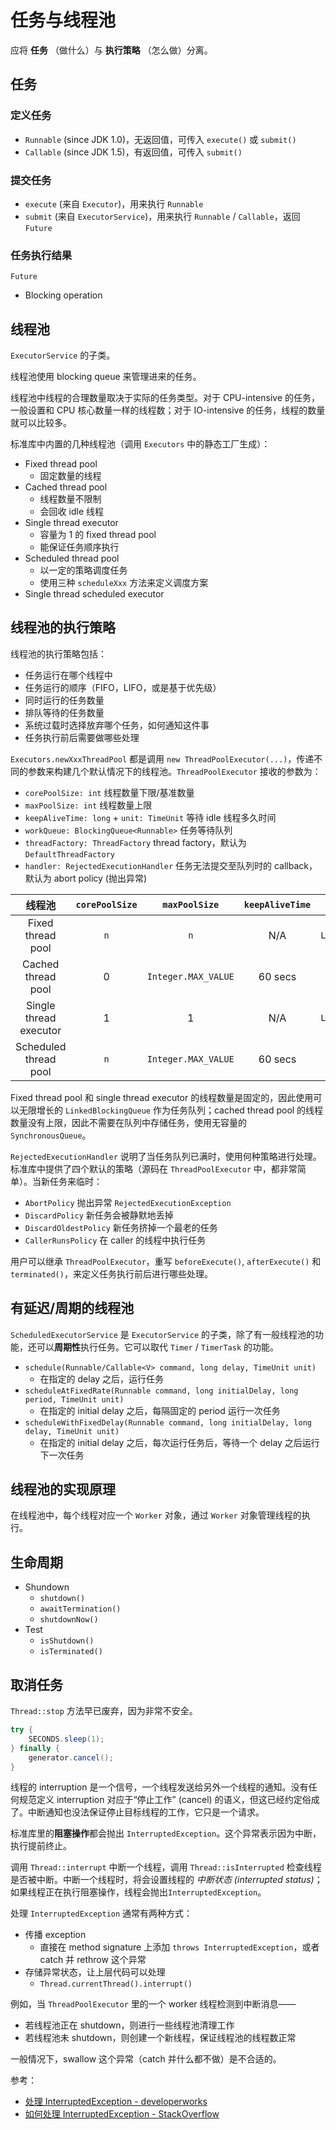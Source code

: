 # 任务与线程池

应将 **任务** （做什么）与 **执行策略** （怎么做）分离。

## 任务

### 定义任务

+ `Runnable` (since JDK 1.0)，无返回值，可传入 `execute()` 或 `submit()`
+ `Callable` (since JDK 1.5)，有返回值，可传入 `submit()`

### 提交任务

+ `execute` (来自 `Executor`)，用来执行 `Runnable`
+ `submit` (来自 `ExecutorService`)，用来执行 `Runnable` / `Callable`，返回 `Future`

### 任务执行结果

`Future`

+ Blocking operation

## 线程池

`ExecutorService` 的子类。

线程池使用 blocking queue 来管理进来的任务。

线程池中线程的合理数量取决于实际的任务类型。对于 CPU-intensive 的任务，一般设置和 CPU 核心数量一样的线程数；对于 IO-intensive 的任务，线程的数量就可以比较多。

标准库中内置的几种线程池（调用 `Executors` 中的静态工厂生成）：

+ Fixed thread pool
  + 固定数量的线程
+ Cached thread pool
  + 线程数量不限制
  + 会回收 idle 线程
+ Single thread executor
  + 容量为 1 的 fixed thread pool
  + 能保证任务顺序执行
+ Scheduled thread pool
  + 以一定的策略调度任务
  + 使用三种 `scheduleXxx` 方法来定义调度方案
+ Single thread scheduled executor

## 线程池的执行策略

线程池的执行策略包括：

+ 任务运行在哪个线程中
+ 任务运行的顺序（FIFO，LIFO，或是基于优先级）
+ 同时运行的任务数量
+ 排队等待的任务数量
+ 系统过载时选择放弃哪个任务，如何通知这件事
+ 任务执行前后需要做哪些处理

`Executors.newXxxThreadPool` 都是调用 `new ThreadPoolExecutor(...)`，传递不同的参数来构建几个默认情况下的线程池。`ThreadPoolExecutor` 接收的参数为：

+ `corePoolSize: int` 线程数量下限/基准数量
+ `maxPoolSize: int` 线程数量上限
+ `keepAliveTime: long` + `unit: TimeUnit` 等待 idle 线程多久时间
+ `workQueue: BlockingQueue<Runnable>` 任务等待队列
+ `threadFactory: ThreadFactory` thread factory，默认为 `DefaultThreadFactory`
+ `handler: RejectedExecutionHandler` 任务无法提交至队列时的 callback，默认为 abort policy (抛出异常)

| 线程池 | `corePoolSize` | `maxPoolSize` | `keepAliveTime` | `workQueue` |
| :-: | :-: | :-: | :-: | :-: |
| Fixed thread pool | `n` | `n` | N/A | `LinkedBlockingQueue` |
| Cached thread pool | 0 | `Integer.MAX_VALUE` | 60 secs | `SynchronousQueue` |
| Single thread executor | 1 | 1 | N/A | `LinkedBlockingQueue` |
| Scheduled thread pool | `n` | `Integer.MAX_VALUE` | 60 secs | `DelayedWorkQueue` |

Fixed thread pool 和 single thread executor 的线程数量是固定的，因此使用可以无限增长的 `LinkedBlockingQueue` 作为任务队列；cached thread pool 的线程数量没有上限，因此不需要在队列中存储任务，使用无容量的 `SynchronousQueue`。

`RejectedExecutionHandler` 说明了当任务队列已满时，使用何种策略进行处理。标准库中提供了四个默认的策略（源码在 `ThreadPoolExecutor` 中，都非常简单）。当新任务来临时：

+ `AbortPolicy` 抛出异常 `RejectedExecutionException`
+ `DiscardPolicy` 新任务会被静默地丢掉
+ `DiscardOldestPolicy` 新任务挤掉一个最老的任务
+ `CallerRunsPolicy` 在 caller 的线程中执行任务

用户可以继承 `ThreadPoolExecutor`，重写 `beforeExecute()`, `afterExecute()` 和 `terminated()`，来定义任务执行前后进行哪些处理。

## 有延迟/周期的线程池

`ScheduledExecutorService` 是 `ExecutorService` 的子类，除了有一般线程池的功能，还可以**周期性**执行任务。它可以取代 `Timer` / `TimerTask` 的功能。

+ `schedule(Runnable/Callable<V> command, long delay, TimeUnit unit)`
  + 在指定的 delay 之后，运行任务
+ `scheduleAtFixedRate(Runnable command, long initialDelay, long period, TimeUnit unit)`
  + 在指定的 initial delay 之后，每隔固定的 period 运行一次任务
+ `scheduleWithFixedDelay(Runnable command, long initialDelay, long delay, TimeUnit unit)`
  + 在指定的 initial delay 之后，每次运行任务后，等待一个 delay 之后运行下一次任务

## 线程池的实现原理

在线程池中，每个线程对应一个 `Worker` 对象，通过 `Worker` 对象管理线程的执行。

## 生命周期

+ Shundown
  + `shutdown()`
  + `awaitTermination()`
  + `shutdownNow()`
+ Test
  + `isShutdown()`
  + `isTerminated()`

## 取消任务

`Thread::stop` 方法早已废弃，因为非常不安全。

```Java
try {
    SECONDS.sleep(1);
} finally {
    generator.cancel();
}
```

线程的 interruption 是一个信号，一个线程发送给另外一个线程的通知。没有任何规范定义 interruption 对应于“停止工作” (cancel) 的语义，但这已经约定俗成了。中断通知也没法保证停止目标线程的工作，它只是一个请求。

标准库里的**阻塞操作**都会抛出 `InterruptedException`。这个异常表示因为中断，执行提前终止。

调用 `Thread::interrupt` 中断一个线程，调用 `Thread::isInterrupted` 检查线程是否被中断。中断一个线程时，将会设置线程的 _中断状态 (interrupted status)_；如果线程正在执行阻塞操作，线程会抛出`InterruptedException`。

处理 `InterruptedException` 通常有两种方式：

+ 传播 exception
  + 直接在 method signature 上添加 `throws InterruptedException`，或者 catch 并 rethrow 这个异常
+ 存储异常状态，让上层代码可以处理
  + `Thread.currentThread().interrupt()`

例如，当 `ThreadPoolExecutor` 里的一个 worker 线程检测到中断消息——

+ 若线程池正在 shutdown，则进行一些线程池清理工作
+ 若线程池未 shutdown，则创建一个新线程，保证线程池的线程数正常

一般情况下，swallow 这个异常（catch 并什么都不做）是不合适的。

参考：

+ [处理 InterruptedException - developerworks](https://www.ibm.com/developerworks/cn/java/j-jtp05236.html)
+ [如何处理 InterruptedException - StackOverflow](https://stackoverflow.com/questions/3976344/handling-interruptedexception-in-java)
